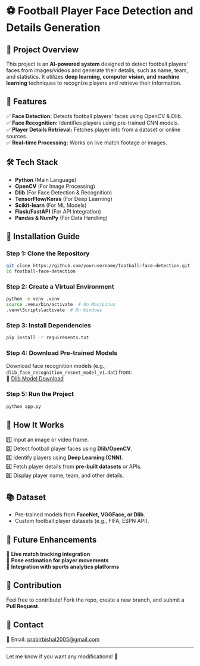 
# ⚽ Football Player Face Detection and Details Generation  

## 📌 Project Overview  
This project is an **AI-powered system** designed to detect football players' faces from images/videos and generate their details, such as name, team, and statistics. It utilizes **deep learning, computer vision, and machine learning** techniques to recognize players and retrieve their information.  

## 🎯 Features  
✅ **Face Detection:** Detects football players' faces using OpenCV & Dlib.  
✅ **Face Recognition:** Identifies players using pre-trained CNN models.  
✅ **Player Details Retrieval:** Fetches player info from a dataset or online sources.  
✅ **Real-time Processing:** Works on live match footage or images.  

## 🛠️ Tech Stack  
- **Python** (Main Language)  
- **OpenCV** (For Image Processing)  
- **Dlib** (For Face Detection & Recognition)  
- **TensorFlow/Keras** (For Deep Learning)  
- **Scikit-learn** (For ML Models)  
- **Flask/FastAPI** (For API Integration)  
- **Pandas & NumPy** (For Data Handling)  

## 🚀 Installation Guide  
### **Step 1: Clone the Repository**  
```bash
git clone https://github.com/yourusername/football-face-detection.git
cd football-face-detection
```

### **Step 2: Create a Virtual Environment**  
```bash
python -m venv .venv
source .venv/bin/activate  # On Mac/Linux
.venv\Scripts\activate  # On Windows
```

### **Step 3: Install Dependencies**  
```bash
pip install -r requirements.txt
```

### **Step 4: Download Pre-trained Models**  
Download face recognition models (e.g., `dlib_face_recognition_resnet_model_v1.dat`) from:  
🔗 [Dlib Model Download](http://dlib.net/files/)  

### **Step 5: Run the Project**  
```bash
python app.py
```

## 🎥 How It Works  
1️⃣ Input an image or video frame.  
2️⃣ Detect football player faces using **Dlib/OpenCV**.  
3️⃣ Identify players using **Deep Learning (CNN)**.  
4️⃣ Fetch player details from **pre-built datasets** or APIs.  
5️⃣ Display player name, team, and other details.  

## 📚 Dataset  
- Pre-trained models from **FaceNet, VGGFace, or Dlib**.  
- Custom football player datasets (e.g., FIFA, ESPN API).  

## 📌 Future Enhancements  
🔹 **Live match tracking integration**  
🔹 **Pose estimation for player movements**  
🔹 **Integration with sports analytics platforms**  

## 🤝 Contribution  
Feel free to contribute! Fork the repo, create a new branch, and submit a **Pull Request**.  

## 📩 Contact  
📧 Email: prabirbishal2005@gmail.com   

---

Let me know if you want any modifications! 🚀

